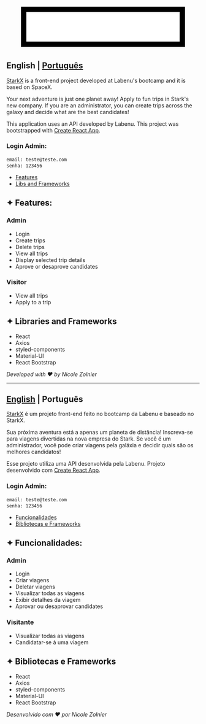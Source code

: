 <h1 align="center">
  <br>
  <a href="https://starkx-nz.surge.sh/"><img src="./src/assets/white-starkx.svg" style="background-color:black;padding:0.5em;" alt="logo astromatch" width="400"></a>
</h1>

<a id="en-readme"></a>
## English | [Português](#pt-readme)

[StarkX](https://starkx-nz.surge.sh/) is a front-end project developed at Labenu's bootcamp and it is based on SpaceX.

Your next adventure is just one planet away! Apply to fun trips in Stark's new company. If you are an administrator, you can create trips across the galaxy and decide what are the best candidates!

This application uses an API developed by Labenu.
This project was bootstrapped with [Create React App](https://github.com/facebook/create-react-app).

### Login Admin: 
```
email: teste@teste.com
senha: 123456
```

<a name="menu"></a>
- [Features](#features)
- [Libs and Frameworks](#libs)

<a id="features"></a>
## ✦ Features:
### Admin
* Login
* Create trips
* Delete trips
* View all trips
* Display selected trip details
* Aprove or desaprove candidates

### Visitor
* View all trips
* Apply to a trip

<a id="libs"></a>
## ✦ Libraries and Frameworks
* React
* Axios
* styled-components
* Material-UI
* React Bootstrap

*Developed with ❤️ by Nicole Zolnier*

-------

<a id="pt-readme"></a>
## [English](#en-readme) | Português

[StarkX](https://starkx-nz.surge.sh/) é um projeto front-end feito no bootcamp da Labenu e baseado no StarkX.

Sua próxima aventura está a apenas um planeta de distância! Inscreva-se para viagens divertidas na nova empresa do Stark. Se você é um administrador, você pode criar viagens pela galáxia e decidir quais são os melhores candidatos!

Esse projeto utiliza uma API desenvolvida pela Labenu. Projeto desenvolvido com [Create React App](https://github.com/facebook/create-react-app).

### Login Admin: 
```
email: teste@teste.com
senha: 123456
```

<a name="pt-menu"></a>
- [Funcionalidades](#funcionalidades)
- [Bibliotecas e Frameworks](#bibliotecas)

<a id="funcionalidades"></a>
## ✦ Funcionalidades:
### Admin
* Login
* Criar viagens
* Deletar viagens
* Visualizar todas as viagens
* Exibir detalhes da viagem
* Aprovar ou desaprovar candidates

### Visitante
* Visualizar todas as viagens
* Candidatar-se à uma viagem

<a id="bibliotecas"></a>
## ✦ Bibliotecas e Frameworks
* React
* Axios
* styled-components
* Material-UI
* React Bootstrap

*Desenvolvido com ❤️ por Nicole Zolnier*

